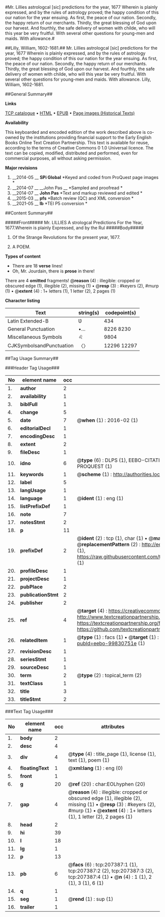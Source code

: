 #Mr. Lillies astrologcal [sic] predictions for the year, 1677 Wherein is plainly expressed, and by the rules of astrology proved; the happy condition of this our nation for the year ensuing. As first, the peace of our nation. Secondly, the happy return of our merchants. Thirdly, the great blessing of God upon our harvest. And fourthly, the safe delivery of women with childe, who will this year be very fruitful. With several other questions for young-men and maids. With allowance.#

##Lilly, William, 1602-1681.##
Mr. Lillies astrologcal [sic] predictions for the year, 1677 Wherein is plainly expressed, and by the rules of astrology proved; the happy condition of this our nation for the year ensuing. As first, the peace of our nation. Secondly, the happy return of our merchants. Thirdly, the great blessing of God upon our harvest. And fourthly, the safe delivery of women with childe, who will this year be very fruitful. With several other questions for young-men and maids. With allowance.
Lilly, William, 1602-1681.

##General Summary##

**Links**

[TCP catalogue](http://www.ota.ox.ac.uk/tcp/)  • 
[HTML](http://tei.it.ox.ac.uk/tcp/Texts-HTML/free/B25/B25994.html)  • 
[EPUB](http://tei.it.ox.ac.uk/tcp/Texts-EPUB/free/B25/B25994.epub) • 
[Page images (Historical Texts)](https://historicaltexts.jisc.ac.uk/eebo-99830751e)

**Availability**

This keyboarded and encoded edition of the work described above is co-owned by the
    institutions providing financial support to the Early English Books Online Text Creation
    Partnership. This text is available for reuse, according to the terms of  Creative Commons 0 1.0 Universal
    licence. The text can be copied, modified, distributed and performed, even for commercial
    purposes, all without asking permission.

**Major revisions**

1. __2014-05 __ __SPi Global__ *Keyed and coded from ProQuest page images *
1. __2014-07 __ __John Pas __ *Sampled and proofread *
1. __2014-07 __ __John Pas__ *Text and markup reviewed and edited *
1. __2015-03 __ __pfs__ *Batch review (QC) and XML conversion *
1. __2021-05 __ __lb__ *TEI P5 conversion *

##Content Summary##

#####Front#####
Mr. LILLIES A strologcal Predictions For the Year, 1677.Wherein is plainly Expressed, and by the Rul
#####Body#####

1. Of the Strange Revolutions for the present year, 1677.

1. A POEM.

**Types of content**

  * There are 18 **verse** lines!
  * Oh, Mr. Jourdain, there is **prose** in there!

There are 4 **omitted** fragments! 
 @__reason__ (4) : illegible: cropped or obscured edge (1), illegible (2), missing (1)  •  @__resp__ (3) : #keyers (2), #murp (1)  •  @__extent__ (4) : 1+ letters (1), 1 letter (2), 2 pages (1)

**Character listing**


|Text|string(s)|codepoint(s)|
|---|---|---|
|Latin Extended-B|Ʋ|434|
|General Punctuation|•…|8226 8230|
|Miscellaneous Symbols|♌|9804|
|CJKSymbolsandPunctuation|〈〉|12296 12297|

##Tag Usage Summary##

###Header Tag Usage###

|No|element name|occ|attributes|
|---|---|---|---|
|1.|__author__|2||
|2.|__availability__|1||
|3.|__biblFull__|1||
|4.|__change__|5||
|5.|__date__|7| @__when__ (1) : 2016-02 (1)|
|6.|__editorialDecl__|1||
|7.|__encodingDesc__|1||
|8.|__extent__|2||
|9.|__fileDesc__|1||
|10.|__idno__|6| @__type__ (6) : DLPS (1), EEBO-CITATION (1), VID (1), EEBO-PROQUEST (1), STC (1), PROQUEST (1)|
|11.|__keywords__|1| @__scheme__ (1) : http://authorities.loc.gov/ (1)|
|12.|__label__|5||
|13.|__langUsage__|1||
|14.|__language__|1| @__ident__ (1) : eng (1)|
|15.|__listPrefixDef__|1||
|16.|__note__|7||
|17.|__notesStmt__|2||
|18.|__p__|11||
|19.|__prefixDef__|2| @__ident__ (2) : tcp (1), char (1)  •  @__matchPattern__ (2) : ([0-9\-]+):([0-9IVX]+) (1), (.+) (1)  •  @__replacementPattern__ (2) : http://eebo.chadwyck.com/downloadtiff?vid=$1&page=$2 (1), https://raw.githubusercontent.com/textcreationpartnership/Texts/master/tcpchars.xml#$1 (1)|
|20.|__profileDesc__|1||
|21.|__projectDesc__|1||
|22.|__pubPlace__|2||
|23.|__publicationStmt__|2||
|24.|__publisher__|2||
|25.|__ref__|4| @__target__ (4) : https://creativecommons.org/publicdomain/zero/1.0/ (1), http://www.textcreationpartnership.org/docs/. (1), https://textcreationpartnership.org/faq/#faq05 (1), https://github.com/textcreationpartnership (1)|
|26.|__relatedItem__|1| @__type__ (1) : facs (1)  •  @__target__ (1) : https://data.historicaltexts.jisc.ac.uk/view?pubId=eebo-99830751e (1)|
|27.|__revisionDesc__|1||
|28.|__seriesStmt__|1||
|29.|__sourceDesc__|1||
|30.|__term__|2| @__type__ (2) : topical_term (2)|
|31.|__textClass__|1||
|32.|__title__|3||
|33.|__titleStmt__|2||


###Text Tag Usage###

|No|element name|occ|attributes|
|---|---|---|---|
|1.|__body__|2||
|2.|__desc__|4||
|3.|__div__|4| @__type__ (4) : title_page (1), license (1), text (1), poem (1)|
|4.|__floatingText__|1| @__xml:lang__ (1) : eng (0)|
|5.|__front__|1||
|6.|__g__|20| @__ref__ (20) : char:EOLhyphen (20)|
|7.|__gap__|4| @__reason__ (4) : illegible: cropped or obscured edge (1), illegible (2), missing (1)  •  @__resp__ (3) : #keyers (2), #murp (1)  •  @__extent__ (4) : 1+ letters (1), 1 letter (2), 2 pages (1)|
|8.|__head__|2||
|9.|__hi__|39||
|10.|__l__|18||
|11.|__lg__|1||
|12.|__p__|13||
|13.|__pb__|6| @__facs__ (6) : tcp:207387:1 (1), tcp:207387:2 (2), tcp:207387:3 (2), tcp:207387:4 (1)  •  @__n__ (4) : 1 (1), 2 (1), 3 (1), 6 (1)|
|14.|__q__|1||
|15.|__seg__|1| @__rend__ (1) : sup (1)|
|16.|__trailer__|1||
